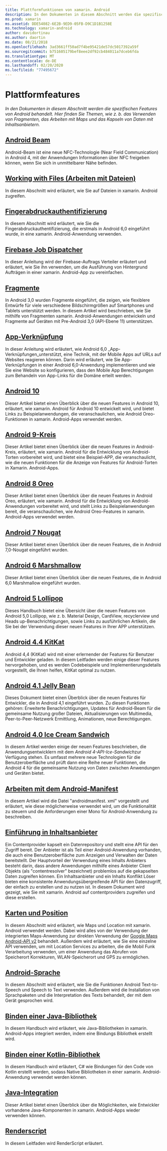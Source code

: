 ```yaml
---
title: Plattformfunktionen von xamarin. Android
description: In den Dokumenten in diesem Abschnitt werden die spezifischen Features von Android behandelt. Hier finden Sie Themen, wie z. b. das Verwenden von Fragmenten, das Arbeiten mit Maps und das Kapseln von Daten mit Inhaltsanbietern.
ms.prod: xamarin
ms.assetid: DDE54082-6E2B-9ED9-05FB-D9C1D1B1258E
ms.technology: xamarin-android
author: davidortinau
ms.author: daortin
ms.date: 08/21/2018
ms.openlocfilehash: 3ad3661ff50ad7f4be95421de57dc5017392a59f
ms.sourcegitcommit: b751605179bef8eee2df92cb484011a7dceb6fda
ms.translationtype: MT
ms.contentlocale: de-DE
ms.lasthandoff: 02/20/2020
ms.locfileid: "77495672"
---
```

# <a name="platform-features"></a>Plattformfeatures

_In den Dokumenten in diesem Abschnitt werden die spezifischen Features von Android behandelt. Hier finden Sie Themen, wie z. b. das Verwenden von Fragmenten, das Arbeiten mit Maps und das Kapseln von Daten mit Inhaltsanbietern._

## <a name="android-beam"></a>[Android Beam](~/android/platform/android-beam.md)

Android-Beam ist eine neue NFC-Technologie (Near Field Communication) in Android 4, mit der Anwendungen Informationen über NFC freigeben können, wenn Sie sich in unmittelbarer Nähe befinden.

## <a name="working-with-files"></a>[Working with Files (Arbeiten mit Dateien)](~/android/platform/files/index.md)

In diesem Abschnitt wird erläutert, wie Sie auf Dateien in xamarin. Android zugreifen.

## <a name="fingerprint-authentication"></a>[Fingerabdruckauthentifizierung](~/android/platform/fingerprint-authentication/index.md)

In diesem Abschnitt wird erläutert, wie Sie die Fingerabdruckauthentifizierung, die erstmals in Android 6,0 eingeführt wurde, in eine xamarin. Android-Anwendung verwenden.

## <a name="firebase-job-dispatcher"></a>[Firebase Job Dispatcher](~/android/platform/firebase-job-dispatcher.md)

In dieser Anleitung wird der Firebase-Auftrags Verteiler erläutert und erläutert, wie Sie ihn verwenden, um die Ausführung von Hintergrund Aufträgen in einer xamarin. Android-App zu vereinfachen.

## <a name="fragments"></a>[Fragmente](~/android/platform/fragments/index.md)

In Android 3,0 wurden Fragmente eingeführt, die zeigen, wie flexiblere Entwürfe für viele verschiedene Bildschirmgrößen auf Smartphones und Tablets unterstützt werden. In diesem Artikel wird beschrieben, wie Sie mithilfe von Fragmenten xamarin. Android-Anwendungen entwickeln und Fragmente auf Geräten mit Pre-Android 3,0 (API-Ebene 11) unterstützen.

## <a name="app-linking"></a>[App-Verknüpfung](~/android/platform/app-linking.md)

In dieser Anleitung wird erläutert, wie Android 6,0 _App-Verknüpfungen_unterstützt, eine Technik, mit der Mobile Apps auf URLs auf Websites reagieren können. Darin wird erläutert, wie Sie App-Verknüpfungen in einer Android 6,0-Anwendung implementieren und wie Sie eine Website so konfigurieren, dass den Mobile App Berechtigungen zum Behandeln von App-Links für die Domäne erteilt werden.

## <a name="android-10"></a>[Android 10](~/android/platform/android-10.md)

Dieser Artikel bietet einen Überblick über die neuen Features in Android 10, erläutert, wie xamarin. Android für Android 10 entwickelt wird, und bietet Links zu Beispielanwendungen, die veranschaulichen, wie Android Oreo-Funktionen in xamarin. Android-Apps verwendet werden.

## <a name="android-9-pie"></a>[Android 9-Kreis](~/android/platform/pie.md)

Dieser Artikel bietet einen Überblick über die neuen Features in Android-Kreis, erläutert, wie xamarin. Android für die Entwicklung von Android-Torten vorbereitet wird, und bietet eine Beispiel-APP, die veranschaulicht, wie die neuen Funktionen für die Anzeige von Features für Android-Torten in Xamarin. Android-Apps.

## <a name="android-8-oreo"></a>[Android 8 Oreo](~/android/platform/oreo.md)

Dieser Artikel bietet einen Überblick über die neuen Features in Android Oreo, erläutert, wie xamarin. Android für die Entwicklung von Android-Anwendungen vorbereitet wird, und stellt Links zu Beispielanwendungen bereit, die veranschaulichen, wie Android Oreo-Features in xamarin. Android-Apps verwendet werden.

## <a name="android-7-nougat"></a>[Android 7 Nougat](~/android/platform/nougat.md)

Dieser Artikel bietet einen Überblick über die neuen Features, die in Android 7,0-Nougat eingeführt wurden.

## <a name="android-6-marshmallow"></a>[Android 6 Marshmallow](~/android/platform/marshmallow.md)

Dieser Artikel bietet einen Überblick über die neuen Features, die in Android 6,0 Marshmallow eingeführt wurden.

## <a name="android-5-lollipop"></a>[Android 5 Lollipop](~/android/platform/lollipop.md)

Dieses Handbuch bietet eine Übersicht über die neuen Features von Android 5,0 Lollipop, wie z. b. Material Design, CardView, recyclerview und Heads up-Benachrichtigungen, sowie Links zu ausführlichen Artikeln, die Sie bei der Verwendung dieser neuen Features in Ihrer APP unterstützen.

## <a name="android-44-kitkat"></a>[Android 4.4 KitKat](~/android/platform/kitkat.md)

Android 4,4 (KitKat) wird mit einer erlernender der Features für Benutzer und Entwickler geladen. In diesem Leitfaden werden einige dieser Features hervorgehoben, und es werden Codebeispiele und Implementierungsdetails vorgestellt, die Ihnen helfen, KitKat optimal zu nutzen.

## <a name="android-41-jelly-bean"></a>[Android 4.1 Jelly Bean](~/android/platform/jelly-bean.md)

Dieses Dokument bietet einen Überblick über die neuen Features für Entwickler, die in Android 4,1 eingeführt wurden. Zu diesen Funktionen gehören: Erweiterte Benachrichtigungen, Updates für Android-Beam für die gemeinsame Nutzung großer Dateien, Aktualisierungen von Multimedia, Peer-to-Peer-Netzwerk Ermittlung, Animationen, neue Berechtigungen.

## <a name="android-40-ice-cream-sandwich"></a>[Android 4.0 Ice Cream Sandwich](~/android/platform/ice-cream-sandwich.md)

In diesem Artikel werden einige der neuen Features beschrieben, die Anwendungsentwicklern mit dem *Android 4-API-Ice-Sandwich*zur Verfügung stehen.
Es umfasst mehrere neue Technologien für die Benutzeroberfläche und prüft dann eine Reihe neuer Funktionen, die Android 4 für die gemeinsame Nutzung von Daten zwischen Anwendungen und Geräten bietet.

## <a name="working-with-the-android-manifest"></a>[Arbeiten mit dem Android-Manifest](android-manifest.md)

In diesem Artikel wird die Datei "androidmanifest. xml" vorgestellt und erläutert, wie diese möglicherweise verwendet wird, um die Funktionalität zu steuern und die Anforderungen einer Mono für Android-Anwendung zu beschreiben.

## <a name="introduction-to-content-providers"></a>[Einführung in Inhaltsanbieter](~/android/platform/content-providers/index.md)

Ein Contentprovider kapselt ein Datenrepository und stellt eine API für den Zugriff bereit. Der Anbieter ist als Teil einer Android-Anwendung vorhanden, die auch eine Benutzeroberfläche zum Anzeigen und Verwalten der Daten bereitstellt. Der Hauptvorteil der Verwendung eines Inhalts Anbieters besteht darin, dass andere Anwendungen mithilfe eines Anbieter Client Objekts (als "contentresolver" bezeichnet) problemlos auf die gekapselten Daten zugreifen können. Ein Inhaltsanbieter und ein Inhalts Konflikt Löser bieten eine konsistente Anwendungsübergreifende API für den Datenzugriff, der einfach zu erstellen und zu nutzen ist. In diesem Dokument wird gezeigt, wie Sie mit xamarin. Android auf contentproviders zugreifen und diese erstellen.

## <a name="maps-and-location"></a>[Karten und Position](~/android/platform/maps-and-location/index.md)

In diesem Abschnitt wird erläutert, wie Maps und Location mit xamarin. Android verwendet werden. Dabei wird alles von der Verwendung der integrierten Maps-Anwendung zur direkten Verwendung der [Google Maps Android-API v2](https://developers.google.com/maps/documentation/android/) behandelt. Außerdem wird erläutert, wie Sie eine einzelne API verwenden, um mit Location Services zu arbeiten, die die Mobil Funk Verarbeitung verwenden, um einer Anwendung das Abrufen von Speicherort Korrekturen, WLAN-Speicherort und GPS zu ermöglichen.

## <a name="android-speech"></a>[Android-Sprache](~/android/platform/speech.md)

In diesem Abschnitt wird erläutert, wie Sie die Funktionen Android Text-to-Speech und Speech to Text verwenden. Außerdem wird die Installation von Sprachpaketen und die Interpretation des Texts behandelt, der mit dem Gerät gesprochen wird.

## <a name="binding-a-java-library"></a>[Binden einer Java-Bibliothek](binding-java-library/index.md)

In diesem Handbuch wird erläutert, wie Java-Bibliotheken in xamarin. Android-Apps integriert werden, indem eine Bindungs Bibliothek erstellt wird.

## <a name="bind-a-kotlin-library"></a>[Binden einer Kotlin-Bibliothek](binding-kotlin-library/index.md)

In diesem Handbuch wird erläutert, C# wie Bindungen für den Code von Kotlin erstellt werden, sodass Native Bibliotheken in einer xamarin. Android-Anwendung verwendet werden können.

## <a name="java-integration"></a>[Java-Integration](java-integration/index.md)

Dieser Artikel bietet einen Überblick über die Möglichkeiten, wie Entwickler vorhandene Java-Komponenten in xamarin. Android-Apps wieder verwenden können.

## <a name="renderscript"></a>[Renderscript](renderscript.md)

In diesem Leitfaden wird RenderScript erläutert.
